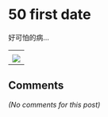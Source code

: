 # 50 first date

<div id="msgcns!B37A52AAF181A958!994" class="bvMsg"><div>好可怕的病...</div></div><table cellspacing="0" border="0"><tr><td></td></tr><tr><td valign="top"><a href="http://blufiles.storage.live.com/y1pmUTPMRaK3O9hvIdo3QBdr6VIdT4xrSp14APfSGfbtdxZ6hA10EpPXU-GoPBAtSUu8jBxgOtHnrM" target="_blank" rel="WLPP;url=http://blufiles.storage.live.com/y1pmUTPMRaK3O9hvIdo3QBdr6VIdT4xrSp14APfSGfbtdxZ6hA10EpPXU-GoPBAtSUu8jBxgOtHnrM;cnsid=cns&#033;B37A52AAF181A958&#033;995"><img src="http://blufiles.storage.live.com/y1pmUTPMRaK3O9hvIdo3QBdr6mWDvu0RHREFtFbnFe-8I5WPHlZXpzp5fk9LLhwjfM0GPY0Z52bLhM" border="0" /></a></td></tr></table>

## Comments

*(No comments for this post)*
